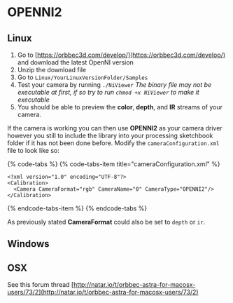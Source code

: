 # OPENNI2

## Linux

1. Go to [https://orbbec3d.com/develop/](https://orbbec3d.com/develop/) and download the latest OpenNI version
2. Unzip the download file
3. Go to `Linux/YourLinuxVersionFolder/Samples`
4. Test your camera by running `./NiViewer`  _The binary file may not be executable at first, if so try to run `chmod +x NiViewer` to make it executable_
5. You should be able to preview the **color**, **depth**, and **IR** streams of your camera.

If the camera is working you can then use **OPENNI2** as your camera driver however you still to include the library into your processing sketchbook folder if it has not been done before. Modify the `cameraConfiguration.xml` file to look like so: 

{% code-tabs %}
{% code-tabs-item title="cameraConfiguration.xml" %}
```markup
<?xml version="1.0" encoding="UTF-8"?>
<Calibration>
  <Camera CameraFormat="rgb" CameraName="0" CameraType="OPENNI2"/>
</Calibration>
```
{% endcode-tabs-item %}
{% endcode-tabs %}

As previously stated **CameraFormat** could also be set to `depth` or `ir`.

## Windows

## OSX

See this forum thread [http://natar.io/t/orbbec-astra-for-macosx-users/73/2](http://natar.io/t/orbbec-astra-for-macosx-users/73/2)

